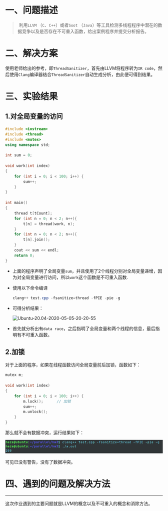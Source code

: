 # 一、问题描述


> ​		利用`LLVM` （`C`、`C++`）或者`Soot` （`Java`）等工具检测多线程程序中潜在的数据竞争以及是否存在不可重入函数，给出案例程序并提交分析报告。



# 二、解决方案


​		使用老师给出的参考，即`ThreadSanitizer`，首先由LLVM将程序转为`IR code`，然后使用`Clang`编译器结合`ThreadSanitizer`自动生成分析，由此便可得到结果。



# 三、实验结果


## 1.对全局变量的访问

```c++
#include <iostream> 
#include <thread>
#include <mutex>
using namespace std;
 
int sum = 0;

void work(int index)
{
	for (int i = 0; i < 100; i++) {
		sum++;
	}
}

int main()
{
	thread t[tCount];
	for (int n = 0; n < 2; n++){
		t[n] = thread(work, n);
    }
	for (int n = 0; n < 2; n++){
		t[n].join();
	}
	cout << sum << endl;
	return 0;
}

```

- 上面的程序声明了全局变量`sum`，并且使用了2个线程分别对全局变量递增，因为对全局变量进行访问，所以`work`这个函数是不可重入函数.

- 使用以下命令编译

  ```powershell
  clang++ test.cpp -fsanitize=thread -fPIE -pie -g
  ```

- 可得分析结果：


  ![Ubuntu-20.04-2020-05-05-20-20-55](图片/Ubuntu-20.04-2020-05-05-20-20-55.png)
  

- 首先就分析出有`data race`，之后指明了全局变量和两个线程的信息，最后指明有不可重入函数。

## 2.加锁

对于上面的程序，如果在线程函数访问全局变量前后加锁，函数如下：

```c++
mutex m;

void work(int index)
{
	for (int i = 0; i < 100; i++) {
		m.lock();      // 加锁
		sum++;
		m.unlock();    
	}
}
```

那么就不会有数据冲突，运行结果如下：

![2](图片/2.PNG)

可见已没有警告，没有了数据冲突。





# 四、遇到的问题及解决方法

---

这次作业遇到的主要问题就是LLVM的概念以及不可重入的概念和消除方法。
